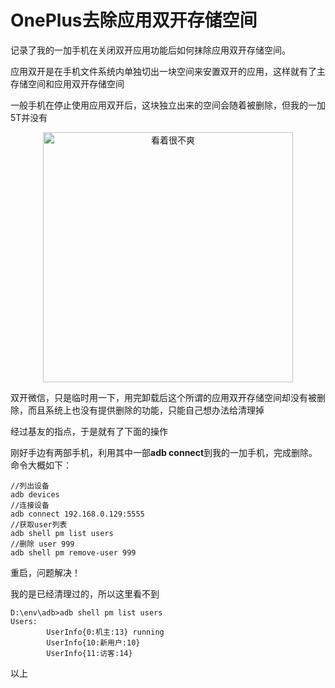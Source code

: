 # OnePlus去除应用双开存储空间






记录了我的一加手机在关闭双开应用功能后如何抹除应用双开存储空间。

<!--more-->

应用双开是在手机文件系统内单独切出一块空间来安置双开的应用，这样就有了主存储空间和应用双开存储空间

一般手机在停止使用应用双开后，这块独立出来的空间会随着被删除，但我的一加5T并没有

<center>
    <img class="jf-image-shadow" src="/images/still-image/oneplus.jpg" title="看着很不爽" height="400px"/>
</center>


双开微信，只是临时用一下，用完卸载后这个所谓的应用双开存储空间却没有被删除，而且系统上也没有提供删除的功能，只能自己想办法给清理掉

经过基友的指点，于是就有了下面的操作

刚好手边有两部手机，利用其中一部**adb connect**到我的一加手机，完成删除。命令大概如下：

```
//列出设备
adb devices
//连接设备
adb connect 192.168.0.129:5555
//获取user列表
adb shell pm list users
//删除 user 999
adb shell pm remove-user 999
```

重启，问题解决！

我的是已经清理过的，所以这里看不到

```
D:\env\adb>adb shell pm list users
Users:        
		UserInfo{0:机主:13} running        
		UserInfo{10:新用户:10}        
		UserInfo{11:访客:14}
```

以上




